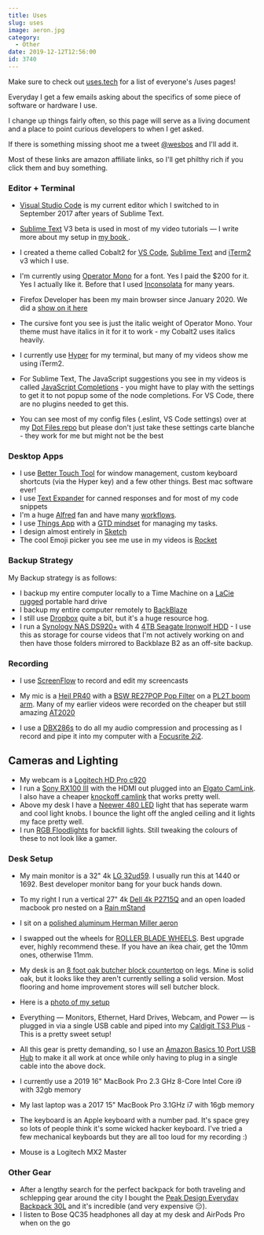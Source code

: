 ```yaml
---
title: Uses
slug: uses
image: aeron.jpg
category:
  - Other
date: 2019-12-12T12:56:00
id: 3740
---
```


Make sure to check out [uses.tech](https://uses.tech) for a list of everyone's /uses pages!

Everyday I get a few emails asking about the specifics of some piece of software or hardware I use.

I change up things fairly often, so this page will serve as a living document and a place to point curious developers to when I get asked.

If there is something missing shoot me a tweet <a href="https://twitter.com/wesbos">@wesbos</a> and I'll add it.

Most of these links are amazon affiliate links, so I'll get philthy rich if you click them and buy something.

### Editor + Terminal

- <a href='https://code.visualstudio.com/'>Visual Studio Code</a> is my current editor
  which I switched to in September 2017 after years of Sublime Text.
- <a href='http://SublimeText.com/3dev'>Sublime Text</a> V3 beta is used in most
  of my video tutorials — I write more about my setup in <a href='http://SublimeTextBook.com'>
  my book
  </a>
  .
- I created a theme called Cobalt2 for <a href="https://marketplace.visualstudio.com/items?itemName=wesbos.theme-cobalt2">VS Code</a>, <a href="https://packagecontrol.io/packages/Theme%20-%20Cobalt2">Sublime Text</a> and <a href="https://github.com/wesbos/Cobalt2-iterm">iTerm2</a> v3 which I use.

- I'm currently using <a href="http://www.typography.com/fonts/operator/overview/">Operator Mono</a> for a font. Yes I paid the $200 for it. Yes I actually like it. Before that I used <a href="http://www.levien.com/type/myfonts/inconsolata.html">Inconsolata</a> for many years.

- Firefox Developer has been my main browser since January 2020. We did a <a href="https://syntax.fm/show/213/hasty-treat-a-month-on-firefox">show on it here</a>

- The cursive font you see is just the italic weight of Operator Mono. Your theme must have italics in it for it to work - my Cobalt2 uses italics heavily.
- I currently use <a href="https://hyper.is/">Hyper</a> for my terminal, but many of my videos show me using iTerm2.

- For Sublime Text, The JavaScript suggestions you see in my videos is called <a href="https://packagecontrol.io/packages/JavaScript%20Completions">JavaScript Completions</a> - you might have to play with the settings to get it to not popup some of the node completions. For VS Code, there are no plugins needed to get this.

- You can see most of my config files (.eslint, VS Code settings) over at my <a href="https://github.com/wesbos/dotfiles">Dot Files repo</a> but please don't just take these settings carte blanche - they work for me but might not be the best

### Desktop Apps

- I use <a href="https://folivora.ai/">Better Touch Tool</a> for window management, custom keyboard shortcuts (via the Hyper key) and a few other things. Best mac software ever!
- I use <a href="https://smilesoftware.com/textexpander">Text Expander</a> for canned responses and for most of my code snippets
- I'm a huge <a href="https://www.alfredapp.com/">Alfred</a> fan and have many <a href="http://wes.io/fY7q">workflows</a>.
- I use <a href="https://culturedcode.com/things/">Things App</a> with a <a href="http://gettingthingsdone.com/">GTD mindset</a> for managing my tasks.
- I design almost entirely in <a href="https://www.sketchapp.com/">Sketch</a>
- The cool Emoji picker you see me use in my videos is <a href="http://matthewpalmer.net/rocket/">Rocket</a>

### Backup Strategy

My Backup strategy is as follows:

- I backup my entire computer locally to a Time Machine on a [LaCie rugged](https://amzn.to/3ti4IMp) portable hard drive
- I backup my entire computer remotely to <a href="https://secure.backblaze.com/r/008x60">BackBlaze</a>
- I still use <a href="http://dropbox.com">Dropbox</a> quite a bit, but it's a huge resource hog.
- I run a <a href="https://amzn.to/3cvGMzf">Synology NAS DS920+</a> with 4 <a href="https://amzn.to/36S8lzh">4TB Seagate Ironwolf HDD</a> - I use this as storage for course videos that I'm not actively working on and then have those folders mirrored to Backblaze B2 as an off-site backup.

### Recording

- I use <a href="https://www.telestream.net/screenflow/">ScreenFlow</a> to record and edit my screencasts
- My mic is a <a href="https://amzn.to/36AOpR2">Heil PR40</a> with a <a href="https://www.amazon.com/gp/product/B011SRQ24G/">BSW RE27POP Pop Filter</a> on a <a href="http://www.amazon.com/gp/product/B000SZVZ74/ref=as_li_qf_sp_asin_il_tl?ie=UTF8&camp=1789&creative=9325&creativeASIN=B000SZVZ74&linkCode=as2&tag=webo080-20&linkId=HJ6K3KRLOL5XJJSC">PL2T boom arm</a>. Many of my earlier videos were recorded on the cheaper but still amazing <a href="http://www.amazon.com/gp/product/B0006H92QK/ref=as_li_qf_sp_asin_il_tl?ie=UTF8&camp=1789&creative=9325&creativeASIN=B0006H92QK&linkCode=as2&tag=webo080-20&linkId=PHY64E6Y43GHI55T">AT2020</a>

- I use a <a href="http://www.amazon.com/gp/product/B004LWH79A/ref=as_li_qf_sp_asin_il_tl?ie=UTF8&camp=1789&creative=9325&creativeASIN=B004LWH79A&linkCode=as2&tag=webo080-20&linkId=E3KFCLCQIXXLC7W4">DBX286s</a> to do all my audio compression and processing as I record and pipe it into my computer with a <a href="http://www.amazon.com/gp/product/B005OZE9SA/ref=as_li_qf_sp_asin_il_tl?ie=UTF8&camp=1789&creative=9325&creativeASIN=B005OZE9SA&linkCode=as2&tag=webo080-20&linkId=ELZASVHMTR6ZTNYL">Focusrite 2i2</a>.

## Cameras and Lighting

- My webcam is a <a href="https://www.amazon.com/gp/product/B006JH8T3S/ref=as_li_qf_sp_asin_il_tl?ie=UTF8&tag=webo080-20&camp=1789&creative=9325&linkCode=as2&creativeASIN=B006JH8T3S&linkId=65a64ee5dd16f2fa18faf2f2d33d0538">Logitech HD Pro c920</a>
- I run a <a href="https://amzn.to/36wUePu">Sony RX100 III</a> with the HDMI out plugged into an <a href="https://amzn.to/3avQNts">Elgato CamLink</a>. I also have a cheaper <a href="https://amzn.to/36B6rmj">knockoff camlink</a> that works pretty well.
- Above my desk I have a <a href="https://amzn.to/3czWWHR">Neewer 480 LED</a> light that has seperate warm and cool light knobs. I bounce the light off the angled ceiling and it lights my face pretty well.
- I run [RGB Floodlights](https://amzn.to/3oGJPXG) for backfill lights. Still tweaking the colours of these to not look like a gamer.

### Desk Setup

- My main monitor is a 32" 4k <a href="https://amzn.to/2SYuX8G">LG 32ud59</a>. I usually run this at 1440 or 1692. Best developer monitor bang for your buck hands down.
- To my right I run a vertical 27" 4k <a href="http://www.amazon.com/gp/product/B00PC9HFO8/ref=as_li_qf_sp_asin_il_tl?ie=UTF8&camp=1789&creative=9325&creativeASIN=B00PC9HFO8&linkCode=as2&tag=webo080-20&linkId=5VCVP6ZUPF5GLCUJ">Dell 4k P2715Q</a> and an open loaded macbook pro nested on a <a href="http://www.amazon.com/gp/product/B000OOYECC/ref=as_li_qf_sp_asin_il_tl?ie=UTF8&camp=1789&creative=9325&creativeASIN=B000OOYECC&linkCode=as2&tag=webo080-20&linkId=XWDACWNC2JWRF3DQ">Rain mStand</a>
- I sit on a <a href="http://www.amazon.com/gp/product/B000LTAO8S/ref=as_li_qf_sp_asin_il_tl?ie=UTF8&camp=1789&creative=9325&creativeASIN=B000LTAO8S&linkCode=as2&tag=webo080-20&linkId=6G4M6ZR4CYKT3TM5">polished aluminum Herman Miller aeron</a>
- I swapped out the wheels for [ROLLER BLADE WHEELS](https://amzn.to/35zIwUF). Best upgrade ever, highly recommend these. If you have an ikea chair, get the 10mm ones, otherwise 11mm.
- My desk is an <a href="https://www.ikea.com/us/en/p/karlby-countertop-oak-veneer-70335207/">8 foot oak butcher block countertop</a> on legs. Mine is solid oak, but it looks like they aren't currently selling a solid version. Most flooring and home improvement stores will sell butcher block.
- Here is a <a href="https://twitter.com/wesbos/status/1060643936140738560">photo of my setup</a>
- Everything — Monitors, Ethernet, Hard Drives, Webcam, and Power — is plugged in via a single USB cable and piped into my <a href="https://amzn.to/2D9Jnx0">Caldigit TS3 Plus</a> - This is a pretty sweet setup!
- All this gear is pretty demanding, so I use an <a href="http://amzn.to/2kVaDCz">Amazon Basics 10 Port USB Hub</a> to make it all work at once while only having to plug in a single cable into the above dock.

- I currently use a 2019 16" MacBook Pro 2.3 GHz 8-Core Intel Core i9 with 32gb memory
- My last laptop was a 2017 15" MacBook Pro 3.1GHz i7 with 16gb memory
- The keyboard is an Apple keyboard with a number pad. It's space grey so lots of people think it's some wicked hacker keyboard. I've tried a few mechanical keyboards but they are all too loud for my recording :)
- Mouse is a Logitech MX2 Master

<h3>Other Gear</h3>

- After a lengthy search for the perfect backpack for both traveling and schlepping gear around the city I bought the <a href="http://amzn.to/2kHB4kc">Peak Design Everyday Backpack 30L</a> and it's incredible (and very expensive 😑).
- I listen to Bose QC35 headphones all day at my desk and AirPods Pro when on the go
